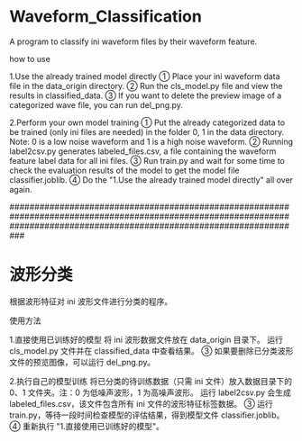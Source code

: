 # Waveform_Classification
A program to classify ini waveform files by their waveform feature.

how to use

1.Use the already trained model directly
① Place your ini waveform data file in the data_origin directory.
② Run the cls_model.py file and view the results in classified_data.
③ If you want to delete the preview image of a categorized wave file, you can run del_png.py.

2.Perform your own model training
① Put the already categorized data to be trained (only ini files are needed) in the folder 0, 1 in the data directory. Note: 0 is a low noise waveform and 1 is a high noise waveform.
② Running label2csv.py generates labeled_files.csv, a file containing the waveform feature label data for all ini files.
③ Run train.py and wait for some time to check the evaluation results of the model to get the model file classifier.joblib.
④ Do the "1.Use the already trained model directly" all over again.



###########################################################################################################################################################################



# 波形分类
根据波形特征对 ini 波形文件进行分类的程序。

使用方法

1.直接使用已训练好的模型
将 ini 波形数据文件放在 data_origin 目录下。
运行 cls_model.py 文件并在 classified_data 中查看结果。
③ 如果要删除已分类波形文件的预览图像，可以运行 del_png.py。

2.执行自己的模型训练
将已分类的待训练数据（只需 ini 文件）放入数据目录下的 0、1 文件夹。注：0 为低噪声波形，1 为高噪声波形。
运行 label2csv.py 会生成 labeled_files.csv，该文件包含所有 ini 文件的波形特征标签数据。
③ 运行 train.py，等待一段时间检查模型的评估结果，得到模型文件 classifier.joblib。
④ 重新执行 "1.直接使用已训练好的模型"。


